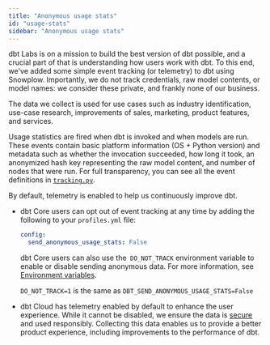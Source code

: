 ```yaml
---
title: "Anonymous usage stats"
id: "usage-stats"
sidebar: "Anonymous usage stats"
---
```


dbt Labs is on a mission to build the best version of dbt possible, and a crucial part of that is understanding how users work with dbt. To this end, we've added some simple event tracking (or telemetry) to dbt using Snowplow. Importantly, we do not track credentials, raw model contents, or model names: we consider these private, and frankly none of our business. 

The data we collect is used for use cases such as industry identification, use-case research, improvements of sales, marketing, product features, and services.

Usage statistics are fired when dbt is invoked and when models are run. These events contain basic platform information (OS + Python version) and metadata such as whether the invocation succeeded, how long it took, an anonymized hash key representing the raw model content, and number of nodes that were run. For full transparency, you can see all the event definitions in [`tracking.py`](https://github.com/dbt-labs/dbt-core/blob/HEAD/core/dbt/tracking.py).

By default, telemetry is enabled to help us continuously improve dbt. 

- dbt Core users can opt out of event tracking at any time by adding the following to your `profiles.yml` file:

  ```yaml
  config:
    send_anonymous_usage_stats: False
  ```

  dbt Core users can also use the` DO_NOT_TRACK` environment variable to enable or disable sending anonymous data. For more information, see [Environment variables](/docs/build/environment-variables).

  `DO_NOT_TRACK=1` is the same as `DBT_SEND_ANONYMOUS_USAGE_STATS=False`

- dbt Cloud has telemetry enabled by default to enhance the user experience. While it cannot be disabled, we ensure the data is [secure](https://www.getdbt.com/security) and used responsibly. Collecting this data enables us to provide a better product experience, including improvements to the performance of dbt.
